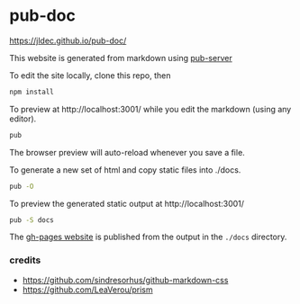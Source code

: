 # pub-doc

https://jldec.github.io/pub-doc/

This website is generated from markdown using [pub-server](https://jldec.github.io/pub-doc)

To edit the site locally, clone this repo, then
```sh
npm install
```

To preview at http://localhost:3001/ while you edit the markdown (using any editor).
```sh
pub
```

The browser preview will auto-reload whenever you save a file.

To generate a new set of html and copy static files into ./docs.
```sh
pub -O
```

To preview the generated static output at http://localhost:3001/
```sh
pub -S docs
```

The [gh-pages website](https://jldec.github.io/pub-doc) is published from the output in the `./docs` directory.

### credits
- https://github.com/sindresorhus/github-markdown-css
- https://github.com/LeaVerou/prism
